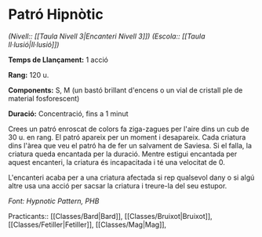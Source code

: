 # Patró Hipnòtic

*(Nivell:: [[Taula Nivell 3|Encanteri Nivell 3]]) (Escola:: [[Taula Il·lusió|Il·lusió]])*

**Temps de Llançament:** 1 acció

**Rang:** 120 u.

**Components:** S, M (un bastó brillant d'encens o un vial de cristall ple de material fosforescent)

**Duració:** Concentració, fins a 1 minut

Crees un patró enroscat de colors fa ziga-zagues per l'aire dins un cub de 30 u. en rang. El patró apareix per un moment i desapareix. Cada criatura dins l'àrea que veu el patró ha de fer un salvament de Saviesa. Si el falla, la criatura queda encantada per la duració. Mentre estigui encantada per aquest encanteri, la criatura és incapacitada i té una velocitat de 0.

L'encanteri acaba per a una criatura afectada si rep qualsevol dany o si algú altre usa una acció per sacsar la criatura i treure-la del seu estupor.


*Font: Hypnotic Pattern, PHB*



Practicants:: [[Classes/Bard|Bard]], [[Classes/Bruixot|Bruixot]], [[Classes/Fetiller|Fetiller]], [[Classes/Mag|Mag]],
